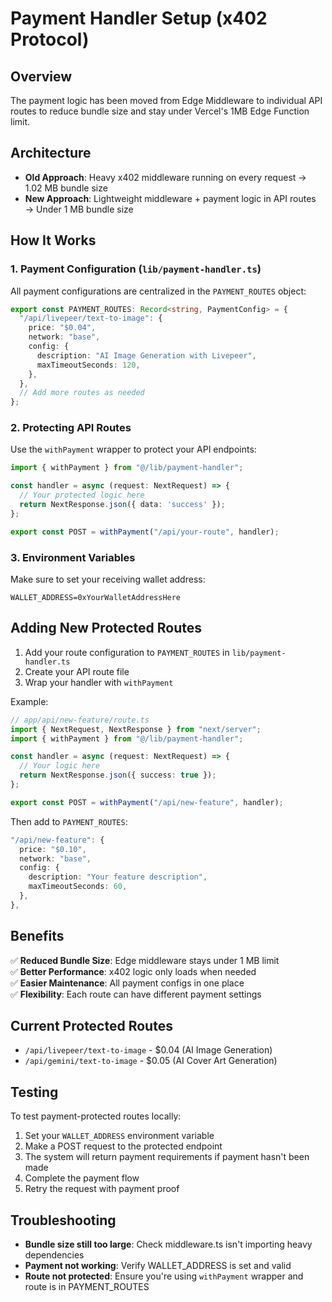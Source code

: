 # Payment Handler Setup (x402 Protocol)

## Overview

The payment logic has been moved from Edge Middleware to individual API routes to reduce bundle size and stay under Vercel's 1MB Edge Function limit.

## Architecture

- **Old Approach**: Heavy x402 middleware running on every request → 1.02 MB bundle size
- **New Approach**: Lightweight middleware + payment logic in API routes → Under 1 MB bundle size

## How It Works

### 1. Payment Configuration (`lib/payment-handler.ts`)

All payment configurations are centralized in the `PAYMENT_ROUTES` object:

```typescript
export const PAYMENT_ROUTES: Record<string, PaymentConfig> = {
  "/api/livepeer/text-to-image": {
    price: "$0.04",
    network: "base",
    config: {
      description: "AI Image Generation with Livepeer",
      maxTimeoutSeconds: 120,
    },
  },
  // Add more routes as needed
};
```

### 2. Protecting API Routes

Use the `withPayment` wrapper to protect your API endpoints:

```typescript
import { withPayment } from "@/lib/payment-handler";

const handler = async (request: NextRequest) => {
  // Your protected logic here
  return NextResponse.json({ data: 'success' });
};

export const POST = withPayment("/api/your-route", handler);
```

### 3. Environment Variables

Make sure to set your receiving wallet address:

```env
WALLET_ADDRESS=0xYourWalletAddressHere
```

## Adding New Protected Routes

1. Add your route configuration to `PAYMENT_ROUTES` in `lib/payment-handler.ts`
2. Create your API route file
3. Wrap your handler with `withPayment`

Example:

```typescript
// app/api/new-feature/route.ts
import { NextRequest, NextResponse } from "next/server";
import { withPayment } from "@/lib/payment-handler";

const handler = async (request: NextRequest) => {
  // Your logic here
  return NextResponse.json({ success: true });
};

export const POST = withPayment("/api/new-feature", handler);
```

Then add to `PAYMENT_ROUTES`:

```typescript
"/api/new-feature": {
  price: "$0.10",
  network: "base",
  config: {
    description: "Your feature description",
    maxTimeoutSeconds: 60,
  },
},
```

## Benefits

✅ **Reduced Bundle Size**: Edge middleware stays under 1 MB limit  
✅ **Better Performance**: x402 logic only loads when needed  
✅ **Easier Maintenance**: All payment configs in one place  
✅ **Flexibility**: Each route can have different payment settings

## Current Protected Routes

- `/api/livepeer/text-to-image` - $0.04 (AI Image Generation)
- `/api/gemini/text-to-image` - $0.05 (AI Cover Art Generation)

## Testing

To test payment-protected routes locally:

1. Set your `WALLET_ADDRESS` environment variable
2. Make a POST request to the protected endpoint
3. The system will return payment requirements if payment hasn't been made
4. Complete the payment flow
5. Retry the request with payment proof

## Troubleshooting

- **Bundle size still too large**: Check middleware.ts isn't importing heavy dependencies
- **Payment not working**: Verify WALLET_ADDRESS is set and valid
- **Route not protected**: Ensure you're using `withPayment` wrapper and route is in PAYMENT_ROUTES

